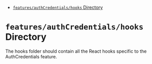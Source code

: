 <!-- START doctoc generated TOC please keep comment here to allow auto update -->
<!-- DON'T EDIT THIS SECTION, INSTEAD RE-RUN doctoc TO UPDATE -->

- [`features/authCredentials/hooks` Directory](#featuresauthcredentialshooks-directory)

<!-- END doctoc generated TOC please keep comment here to allow auto update -->

# `features/authCredentials/hooks` Directory

The hooks folder should contain all the React hooks specific to the AuthCredentials feature.
